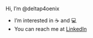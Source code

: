 Hi, I’m @deltap4oenix
- I’m interested in :coffee: and :computer:
- You can reach me at [LinkedIn](https://www.linkedin.com/in/doney-peters-43b71650/)

<!---
deltapheonix/deltapheonix is a ✨ special ✨ repository because its `README.md` (this file) appears on your GitHub profile.
You can click the Preview link to take a look at your changes.
--->
